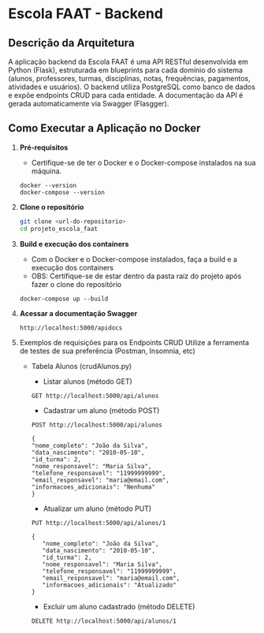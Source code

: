 # Escola FAAT - Backend

## Descrição da Arquitetura

A aplicação backend da Escola FAAT é uma API RESTful desenvolvida em Python (Flask), estruturada em blueprints para cada domínio do sistema (alunos, professores, turmas, disciplinas, notas, frequências, pagamentos, atividades e usuários). O backend utiliza PostgreSQL como banco de dados e expõe endpoints CRUD para cada entidade. A documentação da API é gerada automaticamente via Swagger (Flasgger).

## Como Executar a Aplicação no Docker

1. **Pré-requisitos**

   - Certifique-se de ter o Docker e o Docker-compose instalados na sua máquina.

   ```
   docker --version
   docker-compose --version
   ```

2. **Clone o repositório**

   ```sh
   git clone <url-do-repositorio>
   cd projeto_escola_faat
   ```

3. **Build e execução dos containers**

   - Com o Docker e o Docker-compose instalados, faça a build e a execução dos containers
   - OBS: Certifique-se de estar dentro da pasta raíz do projeto após fazer o clone do repositório

   ```
   docker-compose up --build
   ```

4. **Acessar a documentação Swagger**

   ```
   http://localhost:5000/apidocs
   ```

5. Exemplos de requisições para os Endpoints CRUD
   Utilize a ferramenta de testes de sua preferência (Postman, Insomnia, etc)

   - Tabela Alunos (crudAlunos.py)

     - Listar alunos (método GET)

     ```
     GET http://localhost:5000/api/alunos
     ```

     - Cadastrar um aluno (método POST)

     ```
     POST http://localhost:5000/api/alunos
     ```

     ```
     {
     "nome_completo": "João da Silva",
     "data_nascimento": "2010-05-10",
     "id_turma": 2,
     "nome_responsavel": "Maria Silva",
     "telefone_responsavel": "11999999999",
     "email_responsavel": "maria@email.com",
     "informacoes_adicionais": "Nenhuma"
     }
     ```

     - Atualizar um aluno (método PUT)

     ```
     PUT http://localhost:5000/api/alunos/1
     ```

     ```
     {
        "nome_completo": "João da Silva",
        "data_nascimento": "2010-05-10",
        "id_turma": 2,
        "nome_responsavel": "Maria Silva",
        "telefone_responsavel": "11999999999",
        "email_responsavel": "maria@email.com",
        "informacoes_adicionais": "Atualizado"
     }
     ```

     - Excluir um aluno cadastrado (método DELETE)

     ```
     DELETE http://localhost:5000/api/alunos/1
     ```

